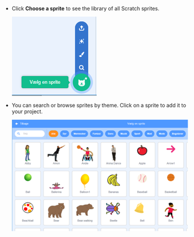 + Click **Choose a sprite** to see the library of all Scratch sprites.
    
    ![skærmbillede](images/sprite-library.png)

+ You can search or browse sprites by theme. Click on a sprite to add it to your project.
    
    ![screenshots](images/sprite-choose.png)